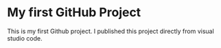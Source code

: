 # My first GitHub Project
This is my first Github project. I published this project directly from visual studio code.